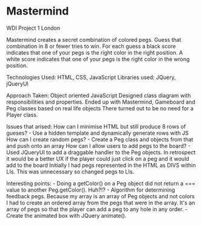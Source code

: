 # Mastermind
WDI Project 1 London

Mastermind creates a secret combination of colored pegs. Guess that combination in 8 or fewer tries to win.
For each guess a black score indicates that one of your pegs is the right color in the right position.
A white score indicates that one of your pegs is the right color in the wrong position.

Technologies Used:
  HTML, CSS, JavaScript
Libraries used:
  JQuery, jQueryUI
  
Approach Taken:
  Object oriented JavaScript
  Designed class diagram with responsibilities and properties.
  Ended up with Mastermind, Gameboard and Peg classes based on real life objects
  There turned out to be no need for a Player class.
  
Issues that arised:
  How can I minimise HTML but still produce 8 rows of gueses?
    - Use a hidden template and dynamically generate rows with JS
  How can I create random pegs?
    - Create a Peg class and objects from that and push onto an array
  How can I allow users to add pegs to the board?
    - Used JQueryUI to add a draggable handler to the Peg objects.
      In retrospect it would be a better UX if the player could just
      click on a peg and it would add to the board
  Initially I had pegs represented in the HTML as DIVS within LIs. This was unnecessary
  so changed pegs to LIs.
  
  
  Interesting points: 
    - Doing a getColor() on a Peg object did not return a === value to another Peg.getColor(). Huh?!?
    - Algorithm for determining feedback pegs. Because my array is an array of Peg objects and not colors I had to         create an ordered array from the pegs that were in the array. It's an array of pegs so that the player can add       a peg to any hole in any order.
    - Create the animated box with JQuery animate().
  

